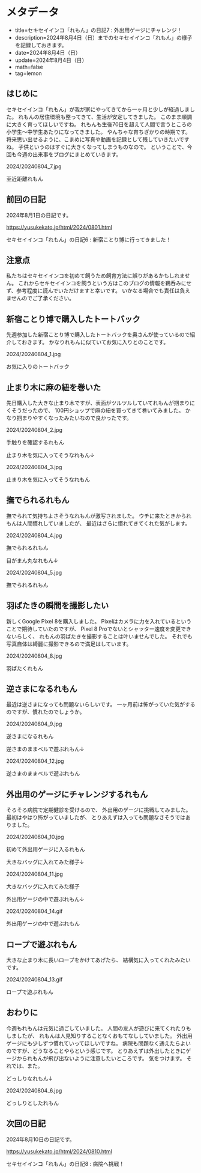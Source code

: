 # メタデータ
- title=セキセイインコ「れもん」の日記7 : 外出用ゲージにチャレンジ！
- description=2024年8月4日（日）までのセキセイインコ「れもん」の様子を記録しておきます。
- date=2024年8月4日（日）
- update=2024年8月4日（日）
- math=false
- tag=lemon

## はじめに
セキセイインコ「れもん」が我が家にやってきてから一ヶ月と少しが経過しました。
れもんの居住環境も整ってきて、生活が安定してきました。
このまま順調に大きく育ってほしいですね。
れもんも生後70日を超えて人間で言うところの小学生～中学生あたりになってきました。
やんちゃな育ちざかりの時期です。
将来思い出せるように、こまめに写真や動画を記録として残していきたいですね。
子供というのはすぐに大きくなってしまうものなので。
ということで、今回も今週の出来事をブログにまとめていきます。

2024/20240804_7.jpg

至近距離れもん

## 前回の日記
2024年8月1日の日記です。

https://yusukekato.jp/html/2024/0801.html

セキセイインコ「れもん」の日記6 : 新宿ことり博に行ってきました！

## 注意点
私たちはセキセイインコを初めて飼うため飼育方法に誤りがあるかもしれません。
これからセキセイインコを飼うという方はこのブログの情報を鵜呑みにせず、参考程度に読んでいただけますと幸いです。
いかなる場合でも責任は負えませんのでご了承ください。

## 新宿ことり博で購入したトートバック
先週参加した新宿ことり博で購入したトートバックを奥さんが使っているので紹介しておきます。
かなりれもんに似ていてお気に入りとのことです。

2024/20240804_1.jpg

お気に入りのトートバック

## 止まり木に麻の紐を巻いた
先日購入した大きな止まり木ですが、表面がツルツルしていてれもんが掴まりにくそうだったので、
100円ショップで麻の紐を買ってきて巻いてみました。
かなり掴まりやすくなったみたいなので良かったです。

2024/20240804_2.jpg

手触りを確認するれもん

止まり木を気に入ってそうなれもん↓

2024/20240804_3.jpg

止まり木を気に入ってそうなれもん

## 撫でられるれもん
撫でられて気持ちよさそうなれもんが激写されました。
ウチに来たときかられもんは人間慣れしていましたが、
最近はさらに慣れてきてくれた気がします。

2024/20240804_4.jpg

撫でられるれもん

目がまん丸なれもん↓

2024/20240804_5.jpg

撫でられるれもん

## 羽ばたきの瞬間を撮影したい
新しくGoogle Pixel 8を購入しました。
Pixelはカメラに力を入れているということで期待していたのですが、
Pixel 8 Proでないとシャッター速度を変更できないらしく、
れもんの羽ばたきを撮影することは叶いませんでした。
それでも写真自体は綺麗に撮影できるので満足はしています。

2024/20240804_8.jpg

羽ばたくれもん

## 逆さまになるれもん
最近は逆さまになっても問題ないらしいです。
一ヶ月前は怖がっていた気がするのですが、慣れたのでしょうか。

2024/20240804_9.jpg

逆さまになるれもん

逆さまのままベルで遊ぶれもん↓

2024/20240804_12.jpg

逆さまのままベルで遊ぶれもん

## 外出用のゲージにチャレンジするれもん
そろそろ病院で定期健診を受けるので、
外出用のゲージに挑戦してみました。
最初はやはり怖がっていましたが、
とりあえずは入っても問題なさそうではありました。

2024/20240804_10.jpg

初めて外出用ゲージに入るれもん

大きなバッグに入れてみた様子↓

2024/20240804_11.jpg

大きなバッグに入れてみた様子

外出用ゲージの中で遊ぶれもん↓

2024/20240804_14.gif

外出用ゲージの中で遊ぶれもん

## ロープで遊ぶれもん
大きな止まり木に長いロープをかけてあげたら、
結構気に入ってくれたみたいです。

2024/20240804_13.gif

ロープで遊ぶれもん

## おわりに
今週もれもんは元気に過ごしていました。
人間の友人が遊びに来てくれたりもしましたが、
れもんは人見知りすることなくおもてなししていました。
外出用ゲージにも少しずつ慣れていってほしいですね。
病院も問題なく通えたらよいのですが、どうなることやらという感じです。
とりあえずは外出したときにゲージかられもんが飛び出ないように注意したいところです。
気をつけます。
それでは、また。

どっしりなれもん↓

2024/20240804_6.jpg

どっしりとしたれもん

## 次回の日記
2024年8月10日の日記です。

https://yusukekato.jp/html/2024/0810.html

セキセイインコ「れもん」の日記8 : 病院へ挑戦！

